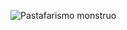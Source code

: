 ![Pastafarismo monstruo](https://cdn.cienradios.com/wp-content/uploads/sites/3/2019/01/il_570xN.724881647_5flr-563x750.jpg)
